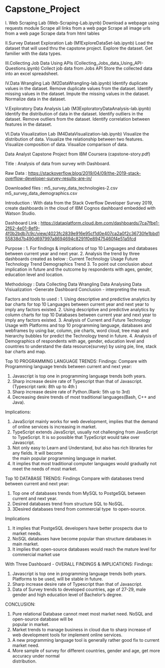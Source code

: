 # Capstone_Project
I. Web Scraping Lab (Web-Scraping-Lab.ipynb)
        Download a webpage using requests module
        Scrape all links from a web page
        Scrape all image urls from a web page
        Scrape data from html tables

II.Survey Dataset Exploration Lab (M1ExploreDataSet-lab.ipynb)
        Load the dataset that will used thru the capstone project.
        Explore the dataset.
        Get familier with the data types.

III.Collecting Job Data Using APIs (Collecting_Jobs_data_Using_API-Questions.ipynb)
        Collect job data from Jobs API
        Store the collected data into an excel spreadsheet.

IV.Data Wrangling Lab (M2DataWrangling-lab.ipynb)
        Identify duplicate values in the dataset.
        Remove duplicate values from the dataset.
        Identify missing values in the dataset.
        Impute the missing values in the dataset.
        Normalize data in the dataset.

V.Exploratory Data Analysis Lab (M3ExploratoryDataAnalysis-lab.ipynb)
        Identify the distribution of data in the dataset.
        Identify outliers in the dataset.
	Remove outliers from the dataset.
	Identify correlation between features in the dataset.

VI.Data Visualization Lab (M4DataVisualization-lab.ipynb)
        Visualize the distribution of data.
        Visualize the relationship between two features.
        Visualize composition of data.
        Visualize comparison of data.



Data Analyst Capstone Project from IBM Coursera (capstone-story.pdf)

Title : Analysis of data from survey with Dashboard.

Raw Data : https://stackoverflow.blog/2019/04/09/the-2019-stack-overflow-developer-survey-results-are-in/

Downloaded files : m5_survey_data_technologies-2.csv
                   m5_survey_data_demographics.csv

Introduction : With data from the Stack Overflow Developer Survey 2019, create dashboards
		in the cloud of IBM Cognos dashboard embedded with Watson Studio.

Dashboard Link :
https://dataplatform.cloud.ibm.com/dashboards/7ca7fbe1-2f62-4e01-8ef9-4f0b2bdb7c9c/view/4023fc2839e916e95cf1d0e407ca2a0f2c36730fe1bbd155838d7b490d697997a8694694c8291f0e89475460f4e51a5fcd

Purpose : 1. For findings & implications of top 10 Languages and databases between current year
             and next year.
          2. Analysis the trend by three dashboards created as below :
             Current Technology Usage
             Future Technology Trend
             Demographics Trend
          3. To point out conclusion about implication in future and the outcome by 
             respondents with ages, gender, education level and location.
 
Methodology : Data Collecting
              Data Wrangling
              Data Analysing
              Data Visiualization -Generate Dashboard
              Conclusion - interpreting the result.

Factors and tools to used :
             1. Using descriptive and predictive analytics by bar charts for top 10 Languages between
                current year and next year to imply any factors existed. 
             2. Using descriptive and predictive analytics by column charts for top 10 Databases 
                between current year and next year to imply any factors existed. 
             3. Analysis of Current and Future Technology Usage with Platforms and top 10 programming 
                language,  databases and webframes by using bar, column, pie charts, word cloud, tree
                map and  hierarchy bubbles for predict the Technology trend in future.
             4. Analysis of Demographics of respondents with age, gender, education level and 
                countries to understand the data resource(survey) by using pie, line, stack bar 
                charts and map.

Top 10 PROGRAMMING LANGUAGE TRENDS:
Findings:
Compare with Programming language trends between current and next year:

1. Javascript is top one in programming language trends both years.
2. Sharp increase desire rate of Typescript than that of Javascript.(Typescript rank: 8th up to 4th )
3. Sharp increase desire rate of Python.(Rank: 5th up to 3rd)
4. Decreasing desire trends of most traditional languages(Bash, C++ and Java).

Implications:
1. JavaScript mainly works for web development,  implies that the demand of online services is 
   increasing in market.
2. TypeScript extends JavaScript, usually not challenging from JavaScript to TypeScript. It is so 
   possible that TypeScript would take over Javascript.
3. Not only easy to Learn and Understand, but also has rich libraries for any fields. It will become   
   the main popular programming language in market.
4. It implies that most traditional computer languages would gradually not meet the needs of most
   market.

Top 10 DATABASE TRENDS:
Findings
Compare with databases trend between current and next year:

1. Top one of databases trends from MySQL to PostgeSQL between current and next year.
2. Desired databases trend from structure SQL to NoSQL.
3. 3Desired databases trend from commercial type  to open-source.

Implications
1. It implies that PostgeSQL developers have better prospects due to market needs. 
2. NoSQL databases have become popular than structure databases in main market.
3. It implies that open-source databases would reach the mature level for commercial market use


With Three Dashboard - OVERALL FINDINGS & IMPLICATIONS:
Findings:
1. Javascript is top one in programming language trends both years. Platforms to be used, will be
   stable in future. 
2. Sharp increase desire rate of Typescript than that of Javascript.
3. Data of Survey trends to developed countries, age of 27-29, male gender and high education level
   of Bachelor’s degree.

CONCLUSION:
1. Pure relational Database cannot meet most market need. NoSQL and open-source database will be  
   popular in market.
2. Market trends to manage business in cloud due to sharp increase of web development tools for 
   implement online services. 
3. A new programming language tool is generally rather good fix to current market need.
4. More sample of survey for different countries, gender and age, get more accuracy under normal  
   distribution.  

